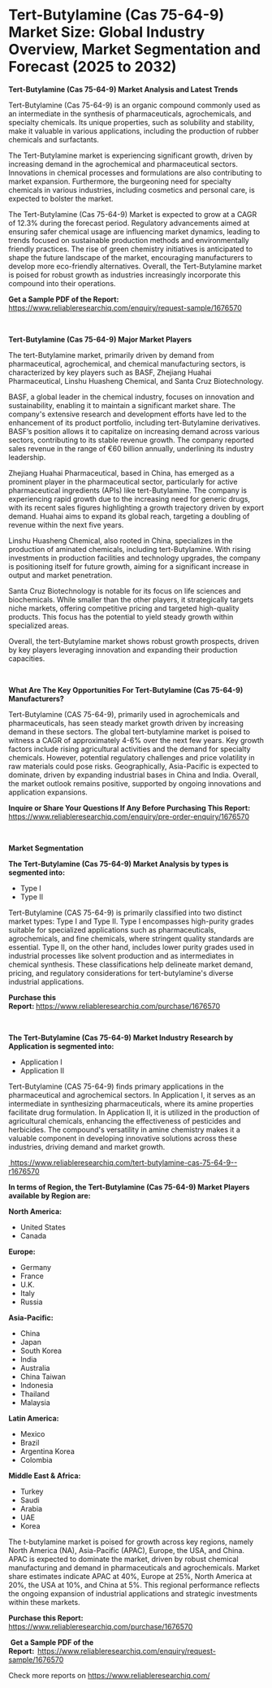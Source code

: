 <p><h1>Tert-Butylamine (Cas 75-64-9) Market Size: Global Industry Overview, Market Segmentation and Forecast (2025 to 2032)</h1></p><p><strong>Tert-Butylamine (Cas 75-64-9) Market Analysis and Latest Trends</strong></p>
<p><p>Tert-Butylamine (Cas 75-64-9) is an organic compound commonly used as an intermediate in the synthesis of pharmaceuticals, agrochemicals, and specialty chemicals. Its unique properties, such as solubility and stability, make it valuable in various applications, including the production of rubber chemicals and surfactants. </p><p>The Tert-Butylamine market is experiencing significant growth, driven by increasing demand in the agrochemical and pharmaceutical sectors. Innovations in chemical processes and formulations are also contributing to market expansion. Furthermore, the burgeoning need for specialty chemicals in various industries, including cosmetics and personal care, is expected to bolster the market.</p><p>The Tert-Butylamine (Cas 75-64-9) Market is expected to grow at a CAGR of 12.3% during the forecast period. Regulatory advancements aimed at ensuring safer chemical usage are influencing market dynamics, leading to trends focused on sustainable production methods and environmentally friendly practices. The rise of green chemistry initiatives is anticipated to shape the future landscape of the market, encouraging manufacturers to develop more eco-friendly alternatives. Overall, the Tert-Butylamine market is poised for robust growth as industries increasingly incorporate this compound into their operations.</p></p>
<p><strong>Get a Sample PDF of the Report:&nbsp;</strong> <a href="https://www.reliableresearchiq.com/enquiry/request-sample/1676570?utm_campaign=3085&utm_medium=2&utm_source=Github&utm_content=ia&utm_term=24032025&utm_id=tert-butylamine-cas-75-64-9">https://www.reliableresearchiq.com/enquiry/request-sample/1676570</a></p>
<p>&nbsp;</p>
<p><strong>Tert-Butylamine (Cas 75-64-9) Major Market Players</strong></p>
<p><p>The tert-Butylamine market, primarily driven by demand from pharmaceutical, agrochemical, and chemical manufacturing sectors, is characterized by key players such as BASF, Zhejiang Huahai Pharmaceutical, Linshu Huasheng Chemical, and Santa Cruz Biotechnology. </p><p>BASF, a global leader in the chemical industry, focuses on innovation and sustainability, enabling it to maintain a significant market share. The company's extensive research and development efforts have led to the enhancement of its product portfolio, including tert-Butylamine derivatives. BASF’s position allows it to capitalize on increasing demand across various sectors, contributing to its stable revenue growth. The company reported sales revenue in the range of €60 billion annually, underlining its industry leadership.</p><p>Zhejiang Huahai Pharmaceutical, based in China, has emerged as a prominent player in the pharmaceutical sector, particularly for active pharmaceutical ingredients (APIs) like tert-Butylamine. The company is experiencing rapid growth due to the increasing need for generic drugs, with its recent sales figures highlighting a growth trajectory driven by export demand. Huahai aims to expand its global reach, targeting a doubling of revenue within the next five years.</p><p>Linshu Huasheng Chemical, also rooted in China, specializes in the production of aminated chemicals, including tert-Butylamine. With rising investments in production facilities and technology upgrades, the company is positioning itself for future growth, aiming for a significant increase in output and market penetration.</p><p>Santa Cruz Biotechnology is notable for its focus on life sciences and biochemicals. While smaller than the other players, it strategically targets niche markets, offering competitive pricing and targeted high-quality products. This focus has the potential to yield steady growth within specialized areas.</p><p>Overall, the tert-Butylamine market shows robust growth prospects, driven by key players leveraging innovation and expanding their production capacities.</p></p>
<p>&nbsp;</p>
<p><strong>What Are The Key Opportunities For Tert-Butylamine (Cas 75-64-9) Manufacturers?</strong></p>
<p><p>Tert-Butylamine (CAS 75-64-9), primarily used in agrochemicals and pharmaceuticals, has seen steady market growth driven by increasing demand in these sectors. The global tert-butylamine market is poised to witness a CAGR of approximately 4-6% over the next few years. Key growth factors include rising agricultural activities and the demand for specialty chemicals. However, potential regulatory challenges and price volatility in raw materials could pose risks. Geographically, Asia-Pacific is expected to dominate, driven by expanding industrial bases in China and India. Overall, the market outlook remains positive, supported by ongoing innovations and application expansions.</p></p>
<p><strong>Inquire or Share Your Questions If Any Before Purchasing This Report:</strong> <a href="https://www.reliableresearchiq.com/enquiry/pre-order-enquiry/1676570?utm_campaign=3085&utm_medium=2&utm_source=Github&utm_content=ia&utm_term=24032025&utm_id=tert-butylamine-cas-75-64-9">https://www.reliableresearchiq.com/enquiry/pre-order-enquiry/1676570</a></p>
<p>&nbsp;</p>
<p><strong>Market Segmentation</strong></p>
<p><strong>The Tert-Butylamine (Cas 75-64-9) Market Analysis by types is segmented into:</strong></p>
<p><ul><li>Type I</li><li>Type II</li></ul></p>
<p><p>Tert-Butylamine (CAS 75-64-9) is primarily classified into two distinct market types: Type I and Type II. Type I encompasses high-purity grades suitable for specialized applications such as pharmaceuticals, agrochemicals, and fine chemicals, where stringent quality standards are essential. Type II, on the other hand, includes lower purity grades used in industrial processes like solvent production and as intermediates in chemical synthesis. These classifications help delineate market demand, pricing, and regulatory considerations for tert-butylamine's diverse industrial applications.</p></p>
<p><strong>Purchase this Report:&nbsp;</strong><a href="https://www.reliableresearchiq.com/purchase/1676570?utm_campaign=3085&utm_medium=2&utm_source=Github&utm_content=ia&utm_term=24032025&utm_id=tert-butylamine-cas-75-64-9">https://www.reliableresearchiq.com/purchase/1676570</a></p>
<p>&nbsp;</p>
<p><strong>The Tert-Butylamine (Cas 75-64-9) Market Industry Research by Application is segmented into:</strong></p>
<p><ul><li>Application I</li><li>Application II</li></ul></p>
<p><p>Tert-Butylamine (CAS 75-64-9) finds primary applications in the pharmaceutical and agrochemical sectors. In Application I, it serves as an intermediate in synthesizing pharmaceuticals, where its amine properties facilitate drug formulation. In Application II, it is utilized in the production of agricultural chemicals, enhancing the effectiveness of pesticides and herbicides. The compound's versatility in amine chemistry makes it a valuable component in developing innovative solutions across these industries, driving demand and market growth.</p></p>
<p><a href="https://www.reliableresearchiq.com/tert-butylamine-cas-75-64-9--r1676570?utm_campaign=3085&utm_medium=2&utm_source=Github&utm_content=ia&utm_term=24032025&utm_id=tert-butylamine-cas-75-64-9">&nbsp;https://www.reliableresearchiq.com/tert-butylamine-cas-75-64-9--r1676570</a></p>
<p><strong>In terms of Region, the Tert-Butylamine (Cas 75-64-9) Market Players available by Region are:</strong></p>
<p>
    <p> <strong> North America: </strong>
        <ul>
            <li>United States</li>
            <li>Canada</li>
        </ul>
        </p> 
    <p> <strong> Europe: </strong>
        <ul>
            <li>Germany</li>
            <li>France</li>
            <li>U.K.</li>
            <li>Italy</li>
            <li>Russia</li>
        </ul>
        </p> 
    <p> <strong> Asia-Pacific: </strong>
        <ul>
            <li>China</li>
            <li>Japan</li>
            <li>South Korea</li>
            <li>India</li>
            <li>Australia</li>
            <li>China Taiwan</li>
            <li>Indonesia</li>
            <li>Thailand</li>
            <li>Malaysia</li>
        </ul>
        </p> 
    <p> <strong> Latin America: </strong>
        <ul>
            <li>Mexico</li>
            <li>Brazil</li>
            <li>Argentina Korea</li>
            <li>Colombia</li>
        </ul>
        </p> 
    <p> <strong> Middle East & Africa: </strong>
        <ul>
            <li>Turkey</li>
            <li>Saudi</li>
            <li>Arabia</li>
            <li>UAE</li>
            <li>Korea</li>
        </ul>
    </p>
    </p>
<p><p>The t-butylamine market is poised for growth across key regions, namely North America (NA), Asia-Pacific (APAC), Europe, the USA, and China. APAC is expected to dominate the market, driven by robust chemical manufacturing and demand in pharmaceuticals and agrochemicals. Market share estimates indicate APAC at 40%, Europe at 25%, North America at 20%, the USA at 10%, and China at 5%. This regional performance reflects the ongoing expansion of industrial applications and strategic investments within these markets.</p></p>
<p><strong>Purchase this Report: </strong><a href="https://www.reliableresearchiq.com/purchase/1676570?utm_campaign=3085&utm_medium=2&utm_source=Github&utm_content=ia&utm_term=24032025&utm_id=tert-butylamine-cas-75-64-9">https://www.reliableresearchiq.com/purchase/1676570</a></p>
<p>&nbsp;<strong>Get a Sample PDF of the Report:&nbsp;&nbsp;</strong><a href="https://www.reliableresearchiq.com/enquiry/request-sample/1676570?utm_campaign=3085&utm_medium=2&utm_source=Github&utm_content=ia&utm_term=24032025&utm_id=tert-butylamine-cas-75-64-9">https://www.reliableresearchiq.com/enquiry/request-sample/1676570</a></p>
<p><strong></strong></p>
<p>Check more reports on <a href="https://www.reliableresearchiq.com/?utm_campaign=3085&utm_medium=2&utm_source=Github&utm_content=ia&utm_term=24032025&utm_id=tert-butylamine-cas-75-64-9">https://www.reliableresearchiq.com/</a></p>